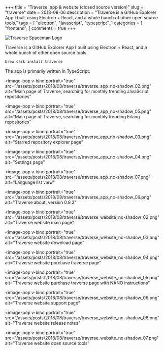 +++
title = "Traverse: app & website (closed source version)"
slug = "traverse"
date = 2018-08-06
description = "Traverse is a GitHub Explorer App I built using Electron + React, and a whole bunch of other open source tools."
tags = [
    "electron",
    "javascript",
    "typescript",
]
categories = [
    "frontend",
]
comments = true
+++

![Traverse Spaceman Logo](/assets/posts/2018/08/traverse/pointing_0.5x.png)

Traverse is a GitHub Explorer App I built using Electron + React, and a whole bunch of other open source tools.

```bash
brew cask install traverse
```

The app is primarily written in TypeScript.

<image-pop
    v-bind:portrait="true"
    src="/assets/posts/2018/08/traverse/traverse_app_no-shadow_02.png"
    alt="Main page of Traverse, searching for monthly trending JavaScript repositories"
></image-pop>

<image-pop
    v-bind:portrait="true"
    src="/assets/posts/2018/08/traverse/traverse_app_no-shadow_05.png"
    alt="Main page of Traverse, searching for monthly trending Erlang repositories"
></image-pop>

<image-pop
    v-bind:portrait="true"
    src="/assets/posts/2018/08/traverse/traverse_app_no-shadow_03.png"
    alt="Starred repository explorer page"
></image-pop>

<image-pop
    v-bind:portrait="true"
    src="/assets/posts/2018/08/traverse/traverse_app_no-shadow_04.png"
    alt="Settings page"
></image-pop>

<image-pop
    v-bind:portrait="true"
    src="/assets/posts/2018/08/traverse/traverse_app_no-shadow_07.png"
    alt="Language list view"
></image-pop>

<image-pop
    v-bind:portrait="true"
    src="/assets/posts/2018/08/traverse/traverse_app_no-shadow_06.png"
    alt="Traverse about, version 0.9.2"
></image-pop>

<image-pop
    v-bind:portrait="true"
    src="/assets/posts/2018/08/traverse/traverse_website_no-shadow_02.png"
    alt="Traverse website main page"
></image-pop>

<image-pop
    v-bind:portrait="true"
    src="/assets/posts/2018/08/traverse/traverse_website_no-shadow_03.png"
    alt="Traverse website download page"
></image-pop>

<image-pop
    v-bind:portrait="true"
    src="/assets/posts/2018/08/traverse/traverse_website_no-shadow_04.png"
    alt="Traverse website purchase traverse page"
></image-pop>

<image-pop
    v-bind:portrait="true"
    src="/assets/posts/2018/08/traverse/traverse_website_no-shadow_05.png"
    alt="Traverse website purchase traverse page with NANO instructions"
></image-pop>

<image-pop
    v-bind:portrait="true"
    src="/assets/posts/2018/08/traverse/traverse_website_no-shadow_06.png"
    alt="Traverse website support page"
></image-pop>

<image-pop
    v-bind:portrait="true"
    src="/assets/posts/2018/08/traverse/traverse_website_no-shadow_08.png"
    alt="Traverse website release notes"
></image-pop>

<image-pop
    v-bind:portrait="true"
    src="/assets/posts/2018/08/traverse/traverse_website_no-shadow_07.png"
    alt="Traverse website open source tools"
></image-pop>

